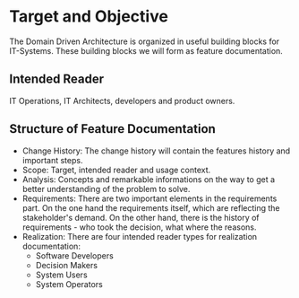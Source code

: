# Target and Objective
The Domain Driven Architecture is organized in useful building blocks for IT-Systems. 
These building blocks we will form as feature documentation.  

## Intended Reader
IT Operations, IT Architects, developers and product owners.

## Structure of Feature Documentation
* Change History: The change history will contain the features history and important steps.
* Scope: Target, intended reader and usage context.
* Analysis: Concepts and remarkable informations on the way to get a better understanding of the problem to solve.
* Requirements: There are two important elements in the requirements part. On the one hand the requirements itself, which are reflecting the stakeholder's demand. On the other hand, there is the history of requirements - who took the decision, what where the reasons.
* Realization: There are four intended reader types for realization documentation:
  * Software Developers
  * Decision Makers
  * System Users
  * System Operators